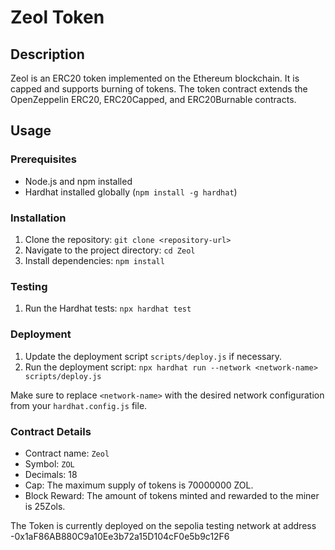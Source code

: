 # Zeol Token

## Description
Zeol is an ERC20 token implemented on the Ethereum blockchain. It is capped and supports burning of tokens. The token contract extends the OpenZeppelin ERC20, ERC20Capped, and ERC20Burnable contracts.

## Usage

### Prerequisites
- Node.js and npm installed
- Hardhat installed globally (`npm install -g hardhat`)

### Installation
1. Clone the repository: `git clone <repository-url>`
2. Navigate to the project directory: `cd Zeol`
3. Install dependencies: `npm install`

### Testing
1. Run the Hardhat tests: `npx hardhat test`

### Deployment
1. Update the deployment script `scripts/deploy.js` if necessary.
2. Run the deployment script: `npx hardhat run --network <network-name> scripts/deploy.js`

Make sure to replace `<network-name>` with the desired network configuration from your `hardhat.config.js` file.

### Contract Details
- Contract name: `Zeol`
- Symbol: `ZOL`
- Decimals: 18
- Cap: The maximum supply of tokens is 70000000 ZOL.
- Block Reward: The amount of tokens minted and rewarded to the miner is 25Zols.


The Token is currently deployed on the sepolia testing network at address -0x1aF86AB880C9a10Ee3b72a15D104cF0e5b9c12F6

